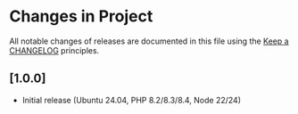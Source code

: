 # Changes in Project

All notable changes of releases are documented in this file
using the [Keep a CHANGELOG](https://keepachangelog.com/) principles.

## [1.0.0]

- Initial release (Ubuntu 24.04, PHP 8.2/8.3/8.4, Node 22/24)